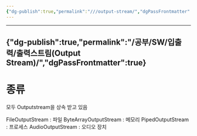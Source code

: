 ```yaml
---
{"dg-publish":true,"permalink":"///output-stream/","dgPassFrontmatter":true}
---
```



---
{"dg-publish":true,"permalink":"/공부/SW/입출력/출력스트림(Output Stream)/","dgPassFrontmatter":true}
---

# 종류

모두 Outputstream을 상속 받고 있음

FileOutputStream : 파일
ByteArrayOutputStream : 메모리
PipedOutputStream : 프로세스
AudioOutputStream : 오디오 장치